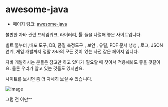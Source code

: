 # awesome-java
- 페이지 링크: [awesome-java](https://github.com/akullpp/awesome-java)

볼만한 자바 관련 프레임워크, 라이러리, 툴 들을 나열해 놓은 사이트입니다.

빌트 툴부터 ,배포 도구, DB, 품질 측정도구 , 보안 , 유틸, PDF 문서 생성 ,  로그, JSON 연계, 게임 개발까지 정말 자바의 모든 것이 있는 사전 같은 페이지 입니다.  

 자바 개발하시는 분들은 참고만 하고 있다가 필요할 때 찾아서 적용해봐도 좋을 것같아요. 물론 우리가 알고 있는 것들도 있지만요. 

사이트를 보시면 좀 더 자세히 보실 수 있습니다.

![image](https://raw.githubusercontent.com/TeamSEGO/github-trend-kr/master/img/013-15-awesome-java.png)


그럼 전 이만^^


